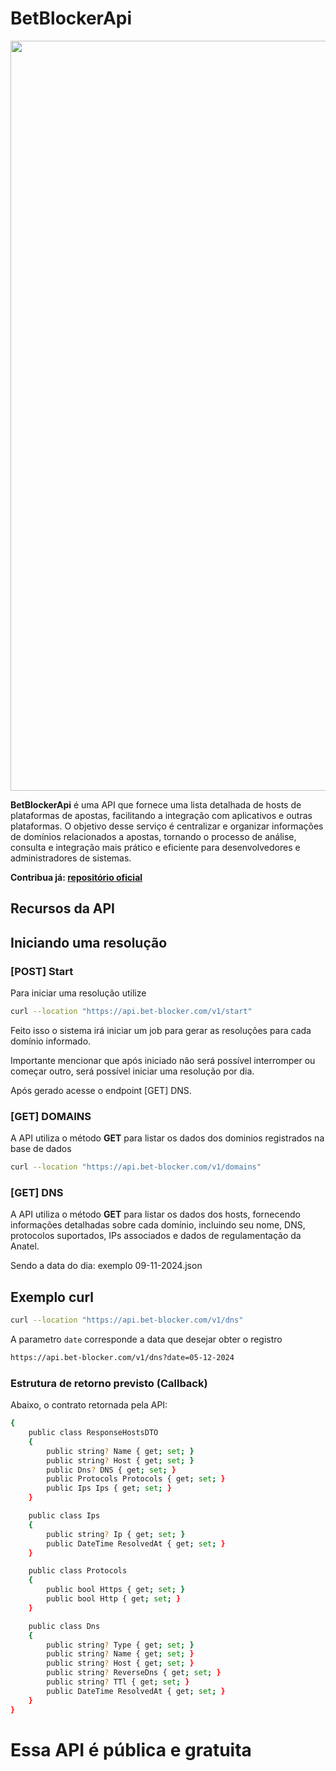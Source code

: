 # BetBlockerApi

<p align="center">
  <img src="https://github.com/user-attachments/assets/435ebf83-7c8d-45cb-afe0-bc62a0e8aaec" alt="screen-home" width="1200">
</p>

**BetBlockerApi** é uma API que fornece uma lista detalhada de hosts de plataformas de apostas, facilitando a integração com aplicativos e outras plataformas. O objetivo desse serviço é centralizar e organizar informações de domínios relacionados a apostas, tornando o processo de análise, consulta e integração mais prático e eficiente para desenvolvedores e administradores de sistemas.

**Contribua já: [repositório oficial](https://github.com/bet-blocker/bet-blocker/blob/main/blocklist.txt)**


## Recursos da API

## Iniciando uma resolução

### [POST] Start

Para iniciar uma resolução utilize  

```bash
curl --location "https://api.bet-blocker.com/v1/start"
```

Feito isso o sistema irá iniciar um job para gerar as resoluções para cada domínio informado.

Importante mencionar que após iniciado não será possível interromper ou começar outro, será possível iniciar uma resolução por dia.

Após gerado acesse o endpoint [GET] DNS.

### [GET] DOMAINS
A API utiliza o método **GET** para listar os dados dos dominios registrados na base de dados

```bash
curl --location "https://api.bet-blocker.com/v1/domains"
```

### [GET] DNS
A API utiliza o método **GET** para listar os dados dos hosts, fornecendo informações detalhadas sobre cada domínio, incluindo seu nome, DNS, protocolos suportados, IPs associados e dados de regulamentação da Anatel.

Sendo a data do dia: exemplo 09-11-2024.json

## Exemplo curl

```bash
curl --location "https://api.bet-blocker.com/v1/dns"
```

A parametro `date` corresponde a data que desejar obter o registro
```txt
https://api.bet-blocker.com/v1/dns?date=05-12-2024
```
### Estrutura de retorno previsto (Callback)

Abaixo, o contrato retornada pela API:

```bash
{
    public class ResponseHostsDTO
    {
        public string? Name { get; set; }
        public string? Host { get; set; }
        public Dns? DNS { get; set; }
        public Protocols Protocols { get; set; }
        public Ips Ips { get; set; }
    }

    public class Ips
    {
        public string? Ip { get; set; }
        public DateTime ResolvedAt { get; set; }
    }

    public class Protocols
    {
        public bool Https { get; set; }
        public bool Http { get; set; }
    }

    public class Dns
    {
        public string? Type { get; set; }
        public string? Name { get; set; }
        public string? Host { get; set; }
        public string? ReverseDns { get; set; }
        public string? TTl { get; set; }
        public DateTime ResolvedAt { get; set; }
    }
}
```

# Essa API é pública e gratuita
